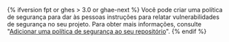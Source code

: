 {% ifversion fpt or ghes > 3.0 or ghae-next %}
Você pode criar uma política de segurança para dar às pessoas instruções para relatar vulnerabilidades de segurança no seu projeto. Para obter mais informações, consulte "[Adicionar uma política de segurança ao seu repositório](/code-security/getting-started/adding-a-security-policy-to-your-repository)".
{% endif %}
